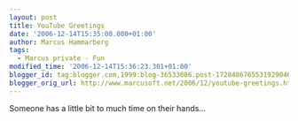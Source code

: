 ```yaml
---
layout: post
title: YouTube Greetings
date: '2006-12-14T15:35:00.000+01:00'
author: Marcus Hammarberg
tags:
  - Marcus private - Fun
modified_time: '2006-12-14T15:36:23.301+01:00'
blogger_id: tag:blogger.com,1999:blog-36533086.post-1728486765531929046
blogger_orig_url: http://www.marcusoft.net/2006/12/youtube-greetings.html
---
```


Someone has
a little bit to much time on their hands...


